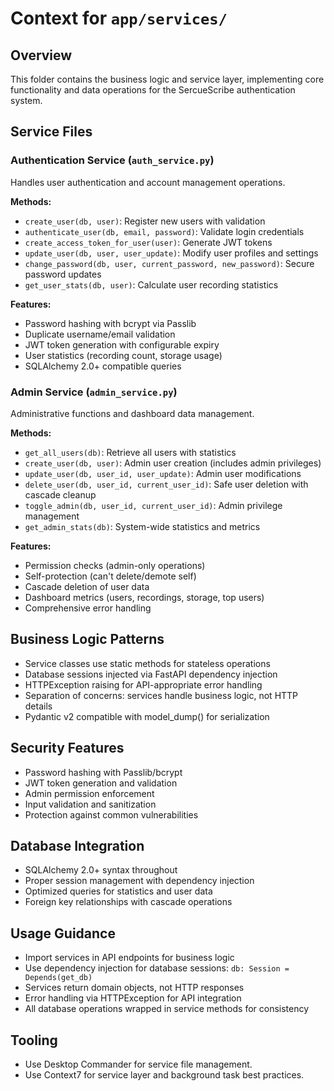 # Context for `app/services/`

## Overview
This folder contains the business logic and service layer, implementing core functionality and data operations for the SercueScribe authentication system.

## Service Files

### Authentication Service (`auth_service.py`)
Handles user authentication and account management operations.

**Methods:**
- `create_user(db, user)`: Register new users with validation
- `authenticate_user(db, email, password)`: Validate login credentials  
- `create_access_token_for_user(user)`: Generate JWT tokens
- `update_user(db, user, user_update)`: Modify user profiles and settings
- `change_password(db, user, current_password, new_password)`: Secure password updates
- `get_user_stats(db, user)`: Calculate user recording statistics

**Features:**
- Password hashing with bcrypt via Passlib
- Duplicate username/email validation
- JWT token generation with configurable expiry
- User statistics (recording count, storage usage)
- SQLAlchemy 2.0+ compatible queries

### Admin Service (`admin_service.py`)
Administrative functions and dashboard data management.

**Methods:**
- `get_all_users(db)`: Retrieve all users with statistics
- `create_user(db, user)`: Admin user creation (includes admin privileges)
- `update_user(db, user_id, user_update)`: Admin user modifications
- `delete_user(db, user_id, current_user_id)`: Safe user deletion with cascade cleanup
- `toggle_admin(db, user_id, current_user_id)`: Admin privilege management
- `get_admin_stats(db)`: System-wide statistics and metrics

**Features:**
- Permission checks (admin-only operations)
- Self-protection (can't delete/demote self)
- Cascade deletion of user data
- Dashboard metrics (users, recordings, storage, top users)
- Comprehensive error handling

## Business Logic Patterns
- Service classes use static methods for stateless operations
- Database sessions injected via FastAPI dependency injection
- HTTPException raising for API-appropriate error handling
- Separation of concerns: services handle business logic, not HTTP details
- Pydantic v2 compatible with model_dump() for serialization

## Security Features
- Password hashing with Passlib/bcrypt
- JWT token generation and validation
- Admin permission enforcement
- Input validation and sanitization
- Protection against common vulnerabilities

## Database Integration
- SQLAlchemy 2.0+ syntax throughout
- Proper session management with dependency injection
- Optimized queries for statistics and user data
- Foreign key relationships with cascade operations

## Usage Guidance
- Import services in API endpoints for business logic
- Use dependency injection for database sessions: `db: Session = Depends(get_db)`
- Services return domain objects, not HTTP responses
- Error handling via HTTPException for API integration
- All database operations wrapped in service methods for consistency

## Tooling
- Use Desktop Commander for service file management.
- Use Context7 for service layer and background task best practices.
